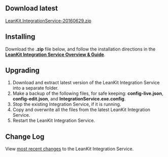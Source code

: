 ## Download latest

[LeanKit.IntegrationService-20160629.zip](../builds/LeanKit.IntegrationService-20160629.zip)

## Installing

Download the **.zip** file below, and follow the installation directions in the **[LeanKit Integration Service Overview & Guide](/entries/28393486 "LeanKit Integration Service Overview & Guide")**.

## Upgrading

1.  Download and extract latest version of the LeanKit Integration Service into a separate folder.
2.  Make a backup of the following files, for safe keeping: **config-live.json**, **config-edit.json**, and **IntegrationService.exe.config**.
3.  Stop the existing Integration Service, if it is running.
4.  Copy and overwrite all the files from the latest LeanKit Integration Service.
5.  Restart the LeanKit Integration Service.

## Change Log

View [most recent changes](./changelog.md) to the LeanKit Integration Service.